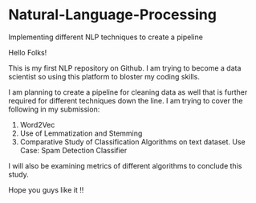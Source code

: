 # Natural-Language-Processing
Implementing different NLP techniques to create a pipeline

Hello Folks!

This is my first NLP repository on Github. I am trying to become a data scientist so using this platform to bloster my coding skills.

I am planning to create a pipeline for cleaning data as well that is further required for different techniques down the line.
I am trying to cover the following in my submission:

1. Word2Vec 
2. Use of Lemmatization and Stemming 
3. Comparative Study of Classification Algorithms on text dataset. Use Case: Spam Detection Classifier

I will also be examining metrics of different algorithms to conclude this study.

Hope you guys like it !!

